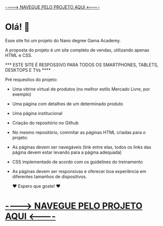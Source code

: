 
<a href="https://agathalima.github.io/Site-e-Comerce-projetoGama/Arquivos_html/index.html"> ----> NAVEGUE PELO PROJETO AQUI <---- </a>

# Olá! 👋

Esse site foi um projeto do Nano degree Gama Academy.

A proposta do projeto é um site completo de vendas, utilizando apenas HTML e CSS. 

*** ESTE SITE É RESPOSSIVO PARA TODOS OS SMARTPHONES, TABLETS, DESKTOPS E TVs ****


Pré requesitos do projeto:

- Uma vitrine virtual de produtos (no melhor estilo Mercado Livre, por exemplo)

- Uma página com detalhes de um determinado produto

- Uma página institucional

- Criação do repositório no Github 

- No mesmo repositório, commitar as páginas HTML criadas para o projeto:

- As páginas devem ser navegáveis (link entre elas, todos os links das página devem estar levando para a página adequada)

- CSS implementado de acordo com os guidelines do treinamento

- As páginas devem ser responsivas e oferecer boa experiência em diferentes tamanhos de dispositivos.

  ❤️ Espero que goste! ❤️

# <a href="https://agathalima.github.io/Site-e-Comerce-projetoGama/Arquivos_html/index.html"> ----> NAVEGUE PELO PROJETO AQUI <---- </a>
